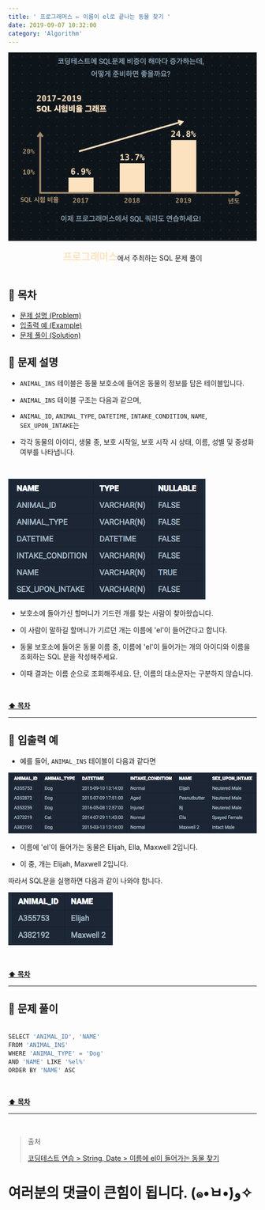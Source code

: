 ```yaml
---
title: ' 프로그래머스 ▻ 이름이 el로 끝나는 동물 찾기 '
date: 2019-09-07 10:32:00
category: 'Algorithm'
---
```


![](../../images/sql/logo.png)

<center><strong style="color:#FDE2BF; font-size: 20px;">프로그래머스</strong>에서 주최하는 SQL 문제 풀이</center>

<br />

## **💎 목차**

- [문제 설명 (Problem)](#-문제-설명)
- [입출력 예 (Example)](#-입출력-예)
- [문제 풀이 (Solution)](#-문제-풀이)

## **📕 문제 설명**

- `ANIMAL_INS` 테이블은 동물 보호소에 들어온 동물의 정보를 담은 테이블입니다.

- `ANIMAL_INS` 테이블 구조는 다음과 같으며,

- `ANIMAL_ID`, `ANIMAL_TYPE`, `DATETIME`, `INTAKE_CONDITION`, `NAME`, `SEX_UPON_INTAKE`는

- 각각 동물의 아이디, 생물 종, 보호 시작일, 보호 시작 시 상태, 이름, 성별 및 중성화 여부를 나타냅니다.

<br />

![](../../images/sql/table.1.png)
<br />

- 보호소에 돌아가신 할머니가 기드런 개를 찾는 사람이 찾아왔습니다.

- 이 사람이 말하길 할머니가 기르던 개는 이름에 'el'이 들어간다고 합니다.

- 동물 보호소에 들어온 동물 이름 중, 이름에 'el'이 들어가는 개의 아이디와 이름을 조회하는 SQL 문을 작성해주세요.

- 이때 결과는 이름 순으로 조회해주세요. 단, 이름의 대소문자는 구분하지 않습니다.

<br />

**[⬆ 목차](#-목차)**

<hr />

## **📙 입출력 예**

- 예를 들어, `ANIMAL_INS` 테이블이 다음과 같다면

![](../../images/sql/string,date/2-1.example.png)
<br />

- 이름에 'el'이 들어가는 동물은 Elijah, Ella, Maxwell 2입니다.

- 이 중, 개는 Elijah, Maxwell 2입니다.

따라서 SQL문을 실행하면 다음과 같이 나와야 합니다.

![](../../images/sql/string,date/2-2.example.png)
<br />

<br />

**[⬆ 목차](#-목차)**

<hr />

## **📘 문제 풀이**

```js

SELECT 'ANIMAL_ID', 'NAME'
FROM 'ANIMAL_INS'
WHERE 'ANIMAL_TYPE' = 'Dog'
AND 'NAME' LIKE '%el%'
ORDER BY 'NAME' ASC

```

<br />

**[⬆ 목차](#-목차)**

<hr />

<br />

> 출처
>
> <a href="https://programmers.co.kr/learn/courses/30/lessons/59047" target="_blank">코딩테스트 연습 > String, Date > 이름에 el이 들어가는 동물 찾기</a>

# 여러분의 댓글이 큰힘이 됩니다. (๑•̀ㅂ•́)و✧
